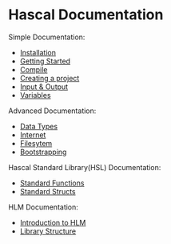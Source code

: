 # Hascal Documentation

Simple Documentation:
- [Installation](Installation.md)
- [Getting Started](GettingStarted.md)
- [Compile](Compile.md)
- [Creating a project](FirstApplication.md)
- [Input & Output](Input&output.md)
- [Variables](Variables.md)

Advanced Documentation:
- [Data Types](DataTypes.md)
- [Internet](Internet.md)
- [Filesytem](Filesytem.md)
- [Bootstrapping](Bootstrapping.md)

Hascal Standard Library(HSL) Documentation:
- [Standard Functions](stdfuncs.md)
- [Standard Structs](stdstructs.md)

HLM Documentation:
- [Introduction to HLM](HLM.md)
- [Library Structure](LibraryStructure.md)
